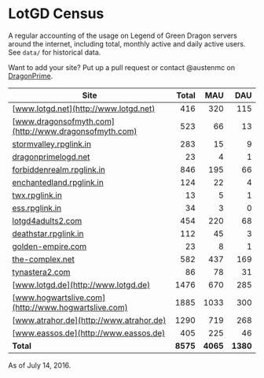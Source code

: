 # LotGD Census
A regular accounting of the usage on Legend of Green Dragon servers around the internet, including total, monthly active and daily active users. See `data/` for historical data.

Want to add your site? Put up a pull request or contact @austenmc on [DragonPrime](http://dragonprime.net).


Site | Total | MAU | DAU
--- | ---:| ---:| ---:
[www.lotgd.net](http://www.lotgd.net)|416|320|115
[www.dragonsofmyth.com](http://www.dragonsofmyth.com)|523|66|13
[stormvalley.rpglink.in](http://stormvalley.rpglink.in)|283|15|9
[dragonprimelogd.net](http://dragonprimelogd.net)|23|4|1
[forbiddenrealm.rpglink.in](http://forbiddenrealm.rpglink.in)|846|195|66
[enchantedland.rpglink.in](http://enchantedland.rpglink.in)|124|22|4
[twx.rpglink.in](http://twx.rpglink.in)|13|5|1
[ess.rpglink.in](http://ess.rpglink.in)|34|3|0
[lotgd4adults2.com](http://lotgd4adults2.com)|454|220|68
[deathstar.rpglink.in](http://deathstar.rpglink.in)|112|45|3
[golden-empire.com](http://golden-empire.com)|23|8|1
[the-complex.net](http://the-complex.net)|582|437|169
[tynastera2.com](http://tynastera2.com)|86|78|31
[www.lotgd.de](http://www.lotgd.de)|1476|670|285
[www.hogwartslive.com](http://www.hogwartslive.com)|1885|1033|300
[www.atrahor.de](http://www.atrahor.de)|1290|719|268
[www.eassos.de](http://www.eassos.de)|405|225|46
**Total**|**8575**|**4065**|**1380**

As of July 14, 2016.
